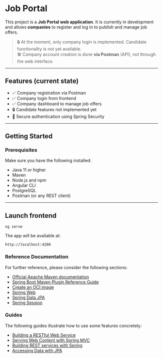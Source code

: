 # Job Portal

This project is a **Job Portal web application**. It is currently in development and allows **companies** to register and log in to publish and manage job offers.

> 🔒 At the moment, only company login is implemented. Candidate functionality is not yet available.  
> 🛠️ Company account creation is done **via Postman** (API), not through the web interface.

---

## Features (current state)

- ✅ Company registration via Postman  
- ✅ Company login from frontend  
- ✅ Company dashboard to manage job offers  
- 🔒 Candidate features not implemented yet  
- 🔐 Secure authentication using Spring Security  

---

## Getting Started

### Prerequisites

Make sure you have the following installed:

- Java 11 or higher  
- Maven  
- Node.js and npm  
- Angular CLI  
- PostgreSQL  
- Postman (or any REST client)

---

## Launch frontend
```
ng serve
```

The app will be available at:
```
http://localhost:4200
```

### Reference Documentation
For further reference, please consider the following sections:

* [Official Apache Maven documentation](https://maven.apache.org/guides/index.html)
* [Spring Boot Maven Plugin Reference Guide](https://docs.spring.io/spring-boot/docs/2.7.7/maven-plugin/reference/html/)
* [Create an OCI image](https://docs.spring.io/spring-boot/docs/2.7.7/maven-plugin/reference/html/#build-image)
* [Spring Web](https://docs.spring.io/spring-boot/docs/2.7.7/reference/htmlsingle/#web)
* [Spring Data JPA](https://docs.spring.io/spring-boot/docs/2.7.7/reference/htmlsingle/#data.sql.jpa-and-spring-data)
* [Spring Session](https://docs.spring.io/spring-session/reference/)

### Guides
The following guides illustrate how to use some features concretely:

* [Building a RESTful Web Service](https://spring.io/guides/gs/rest-service/)
* [Serving Web Content with Spring MVC](https://spring.io/guides/gs/serving-web-content/)
* [Building REST services with Spring](https://spring.io/guides/tutorials/rest/)
* [Accessing Data with JPA](https://spring.io/guides/gs/accessing-data-jpa/)

